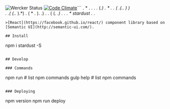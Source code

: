 ![Wercker Status](https://img.shields.io/wercker/ci/TechnologyAdvice/stardust.svg?style=flat-square) [![Code Climate](https://img.shields.io/codeclimate/github/TechnologyAdvice/stardust.svg?style=flat-square)](https://codeclimate.com/github/TechnologyAdvice/stardust)```
                                        .
                                 *   .     .   . 
                                      . (*.) .    * .
                                  .  ( .(.. ) )  
                                 . .( (..*  ).*) . 
                                    ( *  . ). .)  .
                                   .  ( (. *.) . 
                                       .  .    *           stardust
                                    .*       .
                         
```
>[React](https://facebook.github.io/react/) component library based on [Semantic UI](http://semantic-ui.com/).

## Install

```
npm i stardust -S
```

## Develop

### Commands

```
npm run                   # list npm commands 
gulp help                 # list npm commands
```

### Deploying

```
npm version <version>
npm run deploy
```
